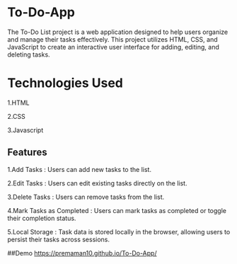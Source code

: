 # To-Do-App
The To-Do List project is a web application designed to help users organize and manage their tasks effectively. This project utilizes HTML, CSS, and JavaScript to create an interactive user interface for adding, editing, and deleting tasks.
# Technologies Used
1.HTML

2.CSS

3.Javascript
## Features
1.Add Tasks : Users can add new tasks to the list.

2.Edit Tasks : Users can edit existing tasks directly on the list.

3.Delete Tasks : Users can remove tasks from the list.

4.Mark Tasks as Completed : Users can mark tasks as completed or toggle their completion status.

5.Local Storage : Task data is stored locally in the browser, allowing users to persist their tasks across sessions.

##Demo
https://premaman10.github.io/To-Do-App/
